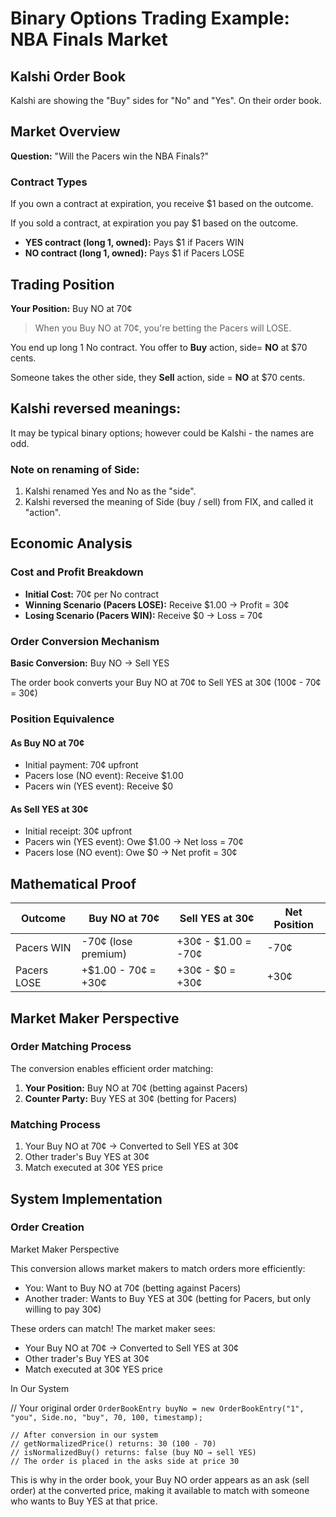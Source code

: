 # Binary Options Trading Example: NBA Finals Market

## Kalshi Order Book

Kalshi are showing the "Buy" sides for "No" and "Yes".  On their order book.

## Market Overview

**Question:** "Will the Pacers win the NBA Finals?"

### Contract Types

If you own a contract at expiration, you receive $1 based on the outcome.

If you sold a contract, at expiration you pay $1 based on the outcome.

* **YES contract (long 1, owned):** Pays $1 if Pacers WIN
* **NO contract (long 1, owned):** Pays $1 if Pacers LOSE

## Trading Position

**Your Position:** Buy NO at 70¢

> When you Buy NO at 70¢, you're betting the Pacers will LOSE.

You end up long 1 No contract.  You offer to **Buy** action, side= **NO** at $70 cents.

Someone takes the other side, they **Sell** action, side = **NO** at $70 cents.

## Kalshi reversed meanings:

It may be typical binary options; however could be Kalshi - the names are odd.

### Note on renaming of Side:  
1. Kalshi renamed Yes and No as the "side".
1. Kalshi reversed the meaning of Side (buy / sell) from FIX, and called it "action".

## Economic Analysis

### Cost and Profit Breakdown

* **Initial Cost:** 70¢ per No contract
* **Winning Scenario (Pacers LOSE):** Receive $1.00 → Profit = 30¢
* **Losing Scenario (Pacers WIN):** Receive $0 → Loss = 70¢

### Order Conversion Mechanism

**Basic Conversion:** Buy NO → Sell YES

The order book converts your Buy NO at 70¢ to Sell YES at 30¢ (100¢ - 70¢ = 30¢)

### Position Equivalence

#### As Buy NO at 70¢

* Initial payment: 70¢ upfront
* Pacers lose (NO event): Receive $1.00
* Pacers win (YES event): Receive $0

#### As Sell YES at 30¢

* Initial receipt: 30¢ upfront
* Pacers win (YES event): Owe $1.00 → Net loss = 70¢
* Pacers lose (NO event): Owe $0 → Net profit = 30¢

## Mathematical Proof

| Outcome     | Buy NO at 70¢       | Sell YES at 30¢     | Net Position |
|-------------|---------------------|---------------------|--------------|
| Pacers WIN  | -70¢ (lose premium) | +30¢ - $1.00 = -70¢ | -70¢         |
| Pacers LOSE | +$1.00 - 70¢ = +30¢ | +30¢ - $0 = +30¢    | +30¢         |

## Market Maker Perspective

### Order Matching Process

The conversion enables efficient order matching:

1. **Your Position:** Buy NO at 70¢ (betting against Pacers)
2. **Counter Party:** Buy YES at 30¢ (betting for Pacers)

### Matching Process

1. Your Buy NO at 70¢ → Converted to Sell YES at 30¢
2. Other trader's Buy YES at 30¢
3. Match executed at 30¢ YES price

## System Implementation

### Order Creation

Market Maker Perspective

This conversion allows market makers to match orders more efficiently:

- You: Want to Buy NO at 70¢ (betting against Pacers)
- Another trader: Wants to Buy YES at 30¢ (betting for Pacers, but only willing to pay 30¢)

These orders can match! The market maker sees:
- Your Buy NO at 70¢ → Converted to Sell YES at 30¢
- Other trader's Buy YES at 30¢
- Match executed at 30¢ YES price

In Our System

// Your original order
```OrderBookEntry buyNo = new OrderBookEntry("1", "you", Side.no, "buy", 70, 100, timestamp);```

```
// After conversion in our system
// getNormalizedPrice() returns: 30 (100 - 70)
// isNormalizedBuy() returns: false (buy NO → sell YES)
// The order is placed in the asks side at price 30
```

This is why in the order book, your Buy NO order appears as an ask (sell order) at the converted price, making it available to match with someone who
wants to Buy YES at that price.

